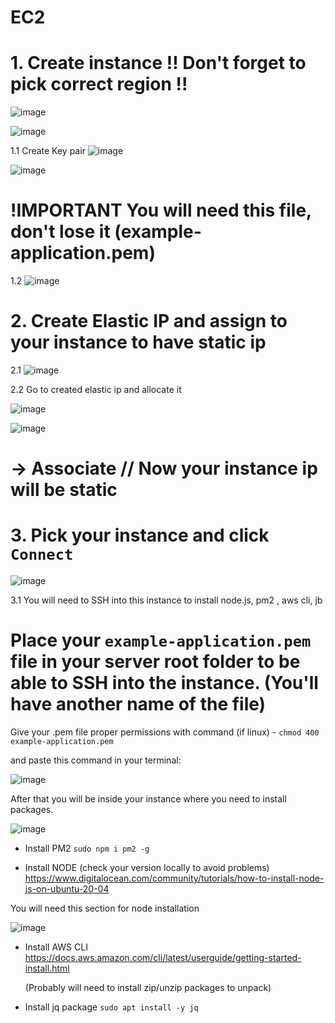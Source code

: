# EC2


# 1. Create instance !! Don't forget to pick correct region !! 

 ![image](https://github.com/Flowerinno/deploy-guide/assets/93313212/0764a1b7-8907-4c76-a208-bdad14ee20b8)
   
 ![image](https://github.com/Flowerinno/deploy-guide/assets/93313212/e9e6db86-6d5a-401e-aad1-122949783741)

 
  1.1 Create Key pair 
      ![image](https://github.com/Flowerinno/deploy-guide/assets/93313212/bd433d29-6402-4555-a5af-f5c69830b5a0)
  
  ![image](https://github.com/Flowerinno/deploy-guide/assets/93313212/1b6daf65-4dae-46e2-aec8-eab6ab3dfa40)


  # !IMPORTANT You will need this file, don't lose it (example-application.pem)

  1.2 ![image](https://github.com/Flowerinno/deploy-guide/assets/93313212/5ed0872f-623f-46b3-9a3b-706b96f97c73)

# 2. Create Elastic IP and assign to your instance to have static ip

  2.1 ![image](https://github.com/Flowerinno/deploy-guide/assets/93313212/79855e9a-4e39-4d0f-a26a-e6f2c0911cd3)

  2.2 Go to created elastic ip and allocate it

  ![image](https://github.com/Flowerinno/deploy-guide/assets/93313212/f29af3a2-846e-40fe-b6f8-b84be1e952a3)

  ![image](https://github.com/Flowerinno/deploy-guide/assets/93313212/395227cb-4749-433d-98e5-0618fe6597f3)

  # -> Associate // Now your instance ip will be static

# 3. Pick your instance and click `Connect` 

  ![image](https://github.com/Flowerinno/deploy-guide/assets/93313212/16cb8f36-be7d-43fe-a168-d78ef6d59934)

   3.1 You will need to SSH into this instance to install node.js, pm2 , aws cli, jb

  # Place your `example-application.pem` file in your server root folder to be able to SSH into the instance. (You'll have another name of the file)

  Give your .pem file proper permissions with command (if linux) - `chmod 400 example-application.pem`

  and paste this command in your terminal: 
  
  ![image](https://github.com/Flowerinno/deploy-guide/assets/93313212/b0d2576f-c05d-4837-a4b6-a91a7f6b607d)

  After that you will be inside your instance where you need to install packages.

  ![image](https://github.com/Flowerinno/deploy-guide/assets/93313212/25f4ec62-1c2b-452d-b00c-10f6b4b6bc22)

  - Install PM2 `sudo npm i pm2 -g`
    
  - Install NODE (check your version locally to avoid problems) https://www.digitalocean.com/community/tutorials/how-to-install-node-js-on-ubuntu-20-04

  You will need this section for node installation

  ![image](https://github.com/Flowerinno/deploy-guide/assets/93313212/1d3a6610-c732-42fe-a32f-3c4dca789307)

  - Install AWS CLI  https://docs.aws.amazon.com/cli/latest/userguide/getting-started-install.html
    
    (Probably will need to install zip/unzip packages to unpack)

  - Install jq package `sudo apt install -y jq`

  

    


  

  
  

  
